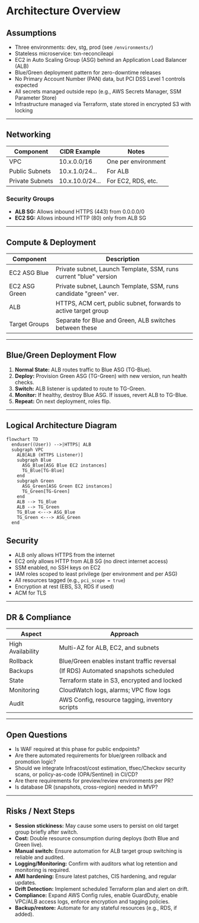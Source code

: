 # Architecture Overview

## Assumptions

- Three environments: dev, stg, prod (see `/environments/`)
- Stateless microservice: txn-reconcileapi
- EC2 in Auto Scaling Group (ASG) behind an Application Load Balancer (ALB)
- Blue/Green deployment pattern for zero-downtime releases
- No Primary Account Number (PAN) data, but PCI DSS Level 1 controls expected
- All secrets managed outside repo (e.g., AWS Secrets Manager, SSM Parameter Store)
- Infrastructure managed via Terraform, state stored in encrypted S3 with locking

---

## Networking

| Component      | CIDR Example      | Notes                |
|----------------|------------------|----------------------|
| VPC            | 10.x.0.0/16      | One per environment  |
| Public Subnets | 10.x.1.0/24...   | For ALB              |
| Private Subnets| 10.x.10.0/24...  | For EC2, RDS, etc.   |

### Security Groups

- **ALB SG:** Allows inbound HTTPS (443) from 0.0.0.0/0
- **EC2 SG:** Allows inbound HTTP (80) only from ALB SG

---

## Compute & Deployment

| Component     | Description                                                       |
|---------------|-------------------------------------------------------------------|
| EC2 ASG Blue  | Private subnet, Launch Template, SSM, runs current "blue" version |
| EC2 ASG Green | Private subnet, Launch Template, SSM, runs candidate "green" ver. |
| ALB           | HTTPS, ACM cert, public subnet, forwards to active target group   |
| Target Groups | Separate for Blue and Green, ALB switches between these           |

---

## Blue/Green Deployment Flow

1. **Normal State:** ALB routes traffic to Blue ASG (TG-Blue).
2. **Deploy:** Provision Green ASG (TG-Green) with new version, run health checks.
3. **Switch:** ALB listener is updated to route to TG-Green.
4. **Monitor:** If healthy, destroy Blue ASG. If issues, revert ALB to TG-Blue.
5. **Repeat:** On next deployment, roles flip.

---

## Logical Architecture Diagram

```mermaid
flowchart TD
  enduser((User)) -->|HTTPS| ALB
  subgraph VPC
    ALB[ALB (HTTPS Listener)]
    subgraph Blue
      ASG_Blue[ASG Blue EC2 instances]
      TG_Blue[TG-Blue]
    end
    subgraph Green
      ASG_Green[ASG Green EC2 instances]
      TG_Green[TG-Green]
    end
    ALB --> TG_Blue
    ALB --> TG_Green
    TG_Blue <---> ASG_Blue
    TG_Green <---> ASG_Green
  end
```

## Security

- ALB only allows HTTPS from the internet
- EC2 only allows HTTP from ALB SG (no direct internet access)
- SSM enabled, no SSH keys on EC2
- IAM roles scoped to least privilege (per environment and per ASG)
- All resources tagged (e.g., `pci_scope = true`)
- Encryption at rest (EBS, S3, RDS if used)
- ACM for TLS

---

## DR & Compliance

| Aspect         | Approach                                                  |
|----------------|----------------------------------------------------------|
| High Availability | Multi-AZ for ALB, EC2, and subnets                   |
| Rollback       | Blue/Green enables instant traffic reversal               |
| Backups        | (If RDS) Automated snapshots scheduled                    |
| State          | Terraform state in S3, encrypted and locked               |
| Monitoring     | CloudWatch logs, alarms; VPC flow logs                    |
| Audit          | AWS Config, resource tagging, inventory scripts           |

---

## Open Questions

- Is WAF required at this phase for public endpoints?
- Are there automated requirements for blue/green rollback and promotion logic?
- Should we integrate Infracost/cost estimation, tfsec/Checkov security scans, or policy-as-code (OPA/Sentinel) in CI/CD?
- Are there requirements for preview/review environments per PR?
- Is database DR (snapshots, cross-region) needed in MVP?

---

## Risks / Next Steps

- **Session stickiness:** May cause some users to persist on old target group briefly after switch.
- **Cost:** Double resource consumption during deploys (both Blue and Green live).
- **Manual switch:** Ensure automation for ALB target group switching is reliable and audited.
- **Logging/Monitoring:** Confirm with auditors what log retention and monitoring is required.
- **AMI hardening:** Ensure latest patches, CIS hardening, and regular updates.
- **Drift Detection:** Implement scheduled Terraform plan and alert on drift.
- **Compliance:** Expand AWS Config rules, enable GuardDuty, enable VPC/ALB access logs, enforce encryption and tagging policies.
- **Backup/restore:** Automate for any stateful resources (e.g., RDS, if added).

